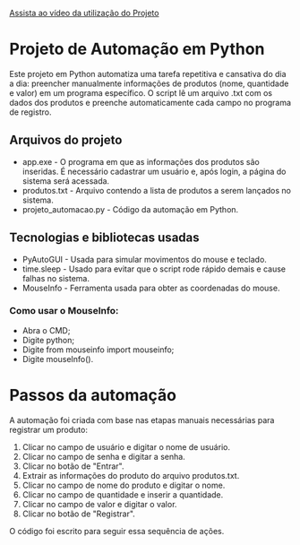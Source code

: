 [Assista ao vídeo da utilização do Projeto](https://youtu.be/W7Z3Fz_bmmM)

# Projeto de Automação em Python

Este projeto em Python automatiza uma tarefa repetitiva e cansativa do dia a dia: preencher manualmente informações de produtos (nome, quantidade e valor) em um programa específico. O script lê um arquivo .txt com os dados dos produtos e preenche automaticamente cada campo no programa de registro.

## Arquivos do projeto

* app.exe - O programa em que as informações dos produtos são inseridas. É necessário cadastrar um usuário e, após login, a página do sistema será acessada.
* produtos.txt - Arquivo contendo a lista de produtos a serem lançados no sistema.
* projeto_automacao.py - Código da automação em Python.

## Tecnologias e bibliotecas usadas

* PyAutoGUI - Usada para simular movimentos do mouse e teclado.
* time.sleep - Usado para evitar que o script rode rápido demais e cause falhas no sistema.
* MouseInfo - Ferramenta usada para obter as coordenadas do mouse.

### Como usar o MouseInfo:
* Abra o CMD;
* Digite python;
* Digite from mouseinfo import mouseinfo;
* Digite mouseInfo().

# Passos da automação

A automação foi criada com base nas etapas manuais necessárias para registrar um produto:

 1. Clicar no campo de usuário e digitar o nome de usuário.
 2. Clicar no campo de senha e digitar a senha.
 3. Clicar no botão de "Entrar".
 4. Extrair as informações do produto do arquivo produtos.txt.
 5. Clicar no campo de nome do produto e digitar o nome.
 6. Clicar no campo de quantidade e inserir a quantidade.
 7. Clicar no campo de valor e digitar o valor.
 8. Clicar no botão de "Registrar".

O código foi escrito para seguir essa sequência de ações.
